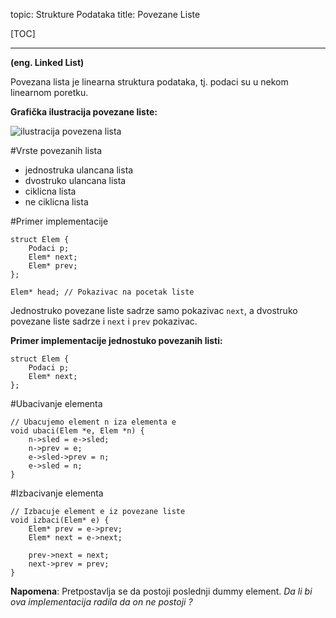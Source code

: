 topic: Strukture Podataka
title: Povezane Liste

[TOC]

---

**(eng. Linked List)**

Povezana lista je linearna struktura podataka, tj. podaci su u nekom linearnom poretku.

**Grafička ilustracija povezane liste:**

![ilustracija povezena lista](/static/strukture_podataka/Singly-linked-list.svg)

#Vrste povezanih lista

* jednostruka ulancana lista
* dvostruko ulancana lista
* ciklicna lista
* ne ciklicna lista

#Primer implementacije

	struct Elem {
		Podaci p;
		Elem* next;
		Elem* prev;
	};
	
	Elem* head; // Pokazivac na pocetak liste
	
Jednostruko povezane liste sadrze samo pokazivac `next`, a dvostruko povezane liste sadrze i `next` i `prev` pokazivac. 

**Primer implementacije jednostuko povezanih listi:**

	struct Elem {
		Podaci p;
		Elem* next;
	};

#Ubacivanje elementa
	
	// Ubacujemo element n iza elementa e
	void ubaci(Elem *e, Elem *n) {
		n->sled = e->sled;
		n->prev = e;
		e->sled->prev = n;
		e->sled = n;
	} 
	
#Izbacivanje elementa
	
	// Izbacuje element e iz povezane liste
	void izbaci(Elem* e) {
		Elem* prev = e->prev;
		Elem* next = e->next;
		
		prev->next = next;
		next->prev = prev;
	}

**Napomena**: Pretpostavlja se da postoji poslednji dummy element. 
*Da li bi ova implementacija radila da on ne postoji ?*
